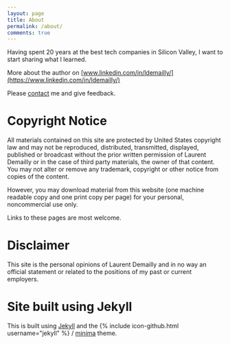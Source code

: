 ```yaml
---
layout: page
title: About
permalink: /about/
comments: true
---
```


Having spent 20 years at the best tech companies in Silicon Valley, I want to
start sharing what I learned.

More about the author on [www.linkedin.com/in/ldemailly/](https://www.linkedin.com/in/ldemailly/)

Please <a href="/contact/">contact</a> me and give feedback.

# Copyright Notice
All materials contained on this site are protected by United States copyright law and may not be reproduced, distributed, transmitted, displayed, published or broadcast without the prior written permission of Laurent Demailly or in the case of third party materials, the owner of that content. You may not alter or remove any trademark, copyright or other notice from copies of the content.


However, you may download material from this website (one machine readable copy and one print copy per page) for your personal, noncommercial use only.

Links to these pages are most welcome.

# Disclaimer

This site is the personal opinions of Laurent Demailly and in no way
an official statement or related to the positions of my past or current
employers.

# Site built using Jekyll
This is built using [Jekyll](https://jekyllrb.com/) and the
{% include icon-github.html username="jekyll" %} /
[minima](https://github.com/jekyll/minima) theme.
